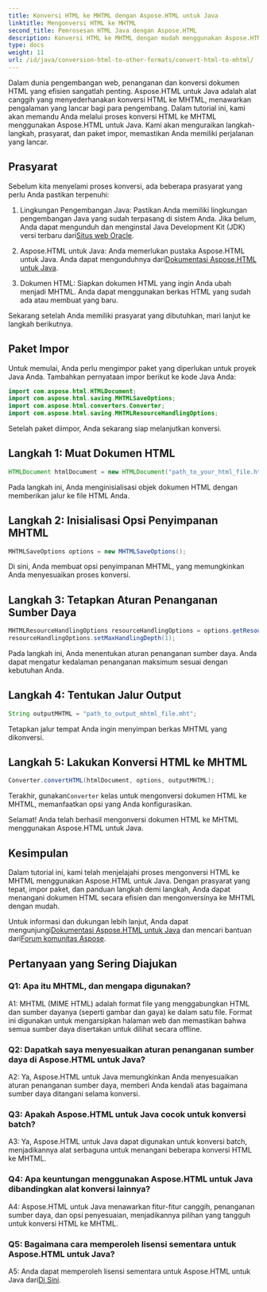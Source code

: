 ```yaml
---
title: Konversi HTML ke MHTML dengan Aspose.HTML untuk Java
linktitle: Mengonversi HTML ke MHTML
second_title: Pemrosesan HTML Java dengan Aspose.HTML
description: Konversi HTML ke MHTML dengan mudah menggunakan Aspose.HTML untuk Java. Ikuti panduan langkah demi langkah kami untuk konversi HTML ke MHTML yang efisien.
type: docs
weight: 11
url: /id/java/conversion-html-to-other-formats/convert-html-to-mhtml/
---
```

Dalam dunia pengembangan web, penanganan dan konversi dokumen HTML yang efisien sangatlah penting. Aspose.HTML untuk Java adalah alat canggih yang menyederhanakan konversi HTML ke MHTML, menawarkan pengalaman yang lancar bagi para pengembang. Dalam tutorial ini, kami akan memandu Anda melalui proses konversi HTML ke MHTML menggunakan Aspose.HTML untuk Java. Kami akan menguraikan langkah-langkah, prasyarat, dan paket impor, memastikan Anda memiliki perjalanan yang lancar.

## Prasyarat

Sebelum kita menyelami proses konversi, ada beberapa prasyarat yang perlu Anda pastikan terpenuhi:

1. Lingkungan Pengembangan Java: Pastikan Anda memiliki lingkungan pengembangan Java yang sudah terpasang di sistem Anda. Jika belum, Anda dapat mengunduh dan menginstal Java Development Kit (JDK) versi terbaru dari[Situs web Oracle](https://www.oracle.com/java/technologies/javase-downloads.html).

2.  Aspose.HTML untuk Java: Anda memerlukan pustaka Aspose.HTML untuk Java. Anda dapat mengunduhnya dari[Dokumentasi Aspose.HTML untuk Java](https://reference.aspose.com/html/java/).

3. Dokumen HTML: Siapkan dokumen HTML yang ingin Anda ubah menjadi MHTML. Anda dapat menggunakan berkas HTML yang sudah ada atau membuat yang baru.

Sekarang setelah Anda memiliki prasyarat yang dibutuhkan, mari lanjut ke langkah berikutnya.

## Paket Impor

Untuk memulai, Anda perlu mengimpor paket yang diperlukan untuk proyek Java Anda. Tambahkan pernyataan impor berikut ke kode Java Anda:

```java
import com.aspose.html.HTMLDocument;
import com.aspose.html.saving.MHTMLSaveOptions;
import com.aspose.html.converters.Converter;
import com.aspose.html.saving.MHTMLResourceHandlingOptions;
```

Setelah paket diimpor, Anda sekarang siap melanjutkan konversi.

## Langkah 1: Muat Dokumen HTML

```java
HTMLDocument htmlDocument = new HTMLDocument("path_to_your_html_file.html");
```

Pada langkah ini, Anda menginisialisasi objek dokumen HTML dengan memberikan jalur ke file HTML Anda.

## Langkah 2: Inisialisasi Opsi Penyimpanan MHTML

```java
MHTMLSaveOptions options = new MHTMLSaveOptions();
```

Di sini, Anda membuat opsi penyimpanan MHTML, yang memungkinkan Anda menyesuaikan proses konversi.

## Langkah 3: Tetapkan Aturan Penanganan Sumber Daya

```java
MHTMLResourceHandlingOptions resourceHandlingOptions = options.getResourceHandlingOptions();
resourceHandlingOptions.setMaxHandlingDepth(1);
```

Pada langkah ini, Anda menentukan aturan penanganan sumber daya. Anda dapat mengatur kedalaman penanganan maksimum sesuai dengan kebutuhan Anda.

## Langkah 4: Tentukan Jalur Output

```java
String outputMHTML = "path_to_output_mhtml_file.mht";
```

Tetapkan jalur tempat Anda ingin menyimpan berkas MHTML yang dikonversi.

## Langkah 5: Lakukan Konversi HTML ke MHTML

```java
Converter.convertHTML(htmlDocument, options, outputMHTML);
```

 Terakhir, gunakan`Converter` kelas untuk mengonversi dokumen HTML ke MHTML, memanfaatkan opsi yang Anda konfigurasikan.

Selamat! Anda telah berhasil mengonversi dokumen HTML ke MHTML menggunakan Aspose.HTML untuk Java.

## Kesimpulan

Dalam tutorial ini, kami telah menjelajahi proses mengonversi HTML ke MHTML menggunakan Aspose.HTML untuk Java. Dengan prasyarat yang tepat, impor paket, dan panduan langkah demi langkah, Anda dapat menangani dokumen HTML secara efisien dan mengonversinya ke MHTML dengan mudah.

 Untuk informasi dan dukungan lebih lanjut, Anda dapat mengunjungi[Dokumentasi Aspose.HTML untuk Java](https://reference.aspose.com/html/java/) dan mencari bantuan dari[Forum komunitas Aspose](https://forum.aspose.com/).

## Pertanyaan yang Sering Diajukan

### Q1: Apa itu MHTML, dan mengapa digunakan?

A1: MHTML (MIME HTML) adalah format file yang menggabungkan HTML dan sumber dayanya (seperti gambar dan gaya) ke dalam satu file. Format ini digunakan untuk mengarsipkan halaman web dan memastikan bahwa semua sumber daya disertakan untuk dilihat secara offline.

### Q2: Dapatkah saya menyesuaikan aturan penanganan sumber daya di Aspose.HTML untuk Java?

A2: Ya, Aspose.HTML untuk Java memungkinkan Anda menyesuaikan aturan penanganan sumber daya, memberi Anda kendali atas bagaimana sumber daya ditangani selama konversi.

### Q3: Apakah Aspose.HTML untuk Java cocok untuk konversi batch?

A3: Ya, Aspose.HTML untuk Java dapat digunakan untuk konversi batch, menjadikannya alat serbaguna untuk menangani beberapa konversi HTML ke MHTML.

### Q4: Apa keuntungan menggunakan Aspose.HTML untuk Java dibandingkan alat konversi lainnya?

A4: Aspose.HTML untuk Java menawarkan fitur-fitur canggih, penanganan sumber daya, dan opsi penyesuaian, menjadikannya pilihan yang tangguh untuk konversi HTML ke MHTML.

### Q5: Bagaimana cara memperoleh lisensi sementara untuk Aspose.HTML untuk Java?

A5: Anda dapat memperoleh lisensi sementara untuk Aspose.HTML untuk Java dari[Di Sini](https://purchase.aspose.com/temporary-license/).
